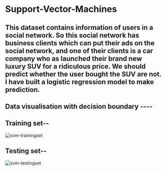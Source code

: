 # Support-Vector-Machines

## This dataset contains information of users in a social network. So this social network has business clients which can put their ads on the social network, and one of their clients is a car company who as launched their brand new luxury SUV for a ridiculous price. We should predict whether the user bought the SUV are not. I have built a logistic regression model to make prediction.

## Data visualisation with decision boundary ----

## Training set--


![svm-trainingset](https://user-images.githubusercontent.com/40026126/43994021-a4b3d906-9db3-11e8-8ca5-f845de069edd.PNG)


## Testing set--

![svm-testingset](https://user-images.githubusercontent.com/40026126/43994022-a8fe6a9e-9db3-11e8-8c09-ed5306005fa7.PNG)
